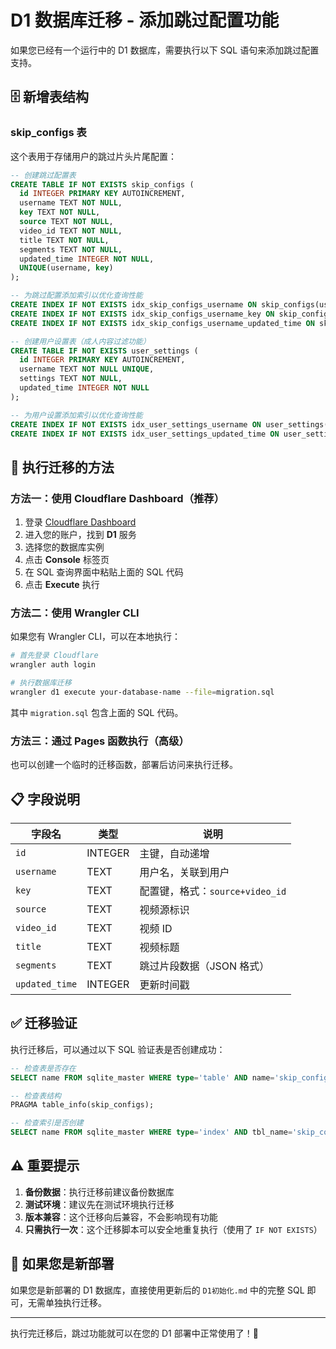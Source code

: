 # D1 数据库迁移 - 添加跳过配置功能

如果您已经有一个运行中的 D1 数据库，需要执行以下 SQL 语句来添加跳过配置支持。

## 🗄️ 新增表结构

### skip_configs 表

这个表用于存储用户的跳过片头片尾配置：

```sql
-- 创建跳过配置表
CREATE TABLE IF NOT EXISTS skip_configs (
  id INTEGER PRIMARY KEY AUTOINCREMENT,
  username TEXT NOT NULL,
  key TEXT NOT NULL,
  source TEXT NOT NULL,
  video_id TEXT NOT NULL,
  title TEXT NOT NULL,
  segments TEXT NOT NULL,
  updated_time INTEGER NOT NULL,
  UNIQUE(username, key)
);

-- 为跳过配置添加索引以优化查询性能
CREATE INDEX IF NOT EXISTS idx_skip_configs_username ON skip_configs(username);
CREATE INDEX IF NOT EXISTS idx_skip_configs_username_key ON skip_configs(username, key);
CREATE INDEX IF NOT EXISTS idx_skip_configs_username_updated_time ON skip_configs(username, updated_time DESC);

-- 创建用户设置表（成人内容过滤功能）
CREATE TABLE IF NOT EXISTS user_settings (
  id INTEGER PRIMARY KEY AUTOINCREMENT,
  username TEXT NOT NULL UNIQUE,
  settings TEXT NOT NULL,
  updated_time INTEGER NOT NULL
);

-- 为用户设置添加索引以优化查询性能
CREATE INDEX IF NOT EXISTS idx_user_settings_username ON user_settings(username);
CREATE INDEX IF NOT EXISTS idx_user_settings_updated_time ON user_settings(updated_time DESC);
```

## 🚀 执行迁移的方法

### 方法一：使用 Cloudflare Dashboard（推荐）

1. 登录 [Cloudflare Dashboard](https://dash.cloudflare.com/)
2. 进入您的账户，找到 **D1** 服务
3. 选择您的数据库实例
4. 点击 **Console** 标签页
5. 在 SQL 查询界面中粘贴上面的 SQL 代码
6. 点击 **Execute** 执行

### 方法二：使用 Wrangler CLI

如果您有 Wrangler CLI，可以在本地执行：

```bash
# 首先登录 Cloudflare
wrangler auth login

# 执行数据库迁移
wrangler d1 execute your-database-name --file=migration.sql
```

其中 `migration.sql` 包含上面的 SQL 代码。

### 方法三：通过 Pages 函数执行（高级）

也可以创建一个临时的迁移函数，部署后访问来执行迁移。

## 📋 字段说明

| 字段名         | 类型    | 说明                            |
| -------------- | ------- | ------------------------------- |
| `id`           | INTEGER | 主键，自动递增                  |
| `username`     | TEXT    | 用户名，关联到用户              |
| `key`          | TEXT    | 配置键，格式：`source+video_id` |
| `source`       | TEXT    | 视频源标识                      |
| `video_id`     | TEXT    | 视频 ID                         |
| `title`        | TEXT    | 视频标题                        |
| `segments`     | TEXT    | 跳过片段数据（JSON 格式）       |
| `updated_time` | INTEGER | 更新时间戳                      |

## ✅ 迁移验证

执行迁移后，可以通过以下 SQL 验证表是否创建成功：

```sql
-- 检查表是否存在
SELECT name FROM sqlite_master WHERE type='table' AND name='skip_configs';

-- 检查表结构
PRAGMA table_info(skip_configs);

-- 检查索引是否创建
SELECT name FROM sqlite_master WHERE type='index' AND tbl_name='skip_configs';
```

## ⚠️ 重要提示

1. **备份数据**：执行迁移前建议备份数据库
2. **测试环境**：建议先在测试环境执行迁移
3. **版本兼容**：这个迁移向后兼容，不会影响现有功能
4. **只需执行一次**：这个迁移脚本可以安全地重复执行（使用了 `IF NOT EXISTS`）

## 🔄 如果您是新部署

如果您是新部署的 D1 数据库，直接使用更新后的 `D1初始化.md` 中的完整 SQL 即可，无需单独执行迁移。

---

执行完迁移后，跳过功能就可以在您的 D1 部署中正常使用了！🎉
